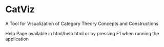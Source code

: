 # CatViz
A Tool for Visualization of Category Theory Concepts and Constructions

Help Page available in html/help.html or by pressing F1 when running the application
